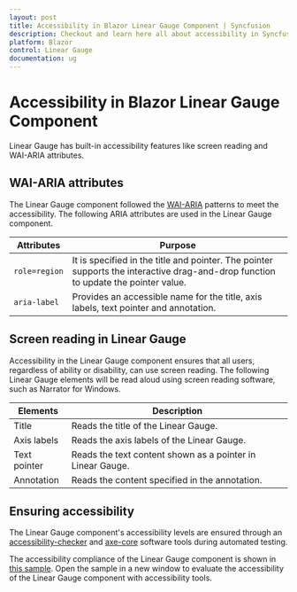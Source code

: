 ```yaml
---
layout: post
title: Accessibility in Blazor Linear Gauge Component | Syncfusion
description: Checkout and learn here all about accessibility in Syncfusion Blazor Linear Gauge component and more.
platform: Blazor
control: Linear Gauge
documentation: ug
---
```


# Accessibility in Blazor Linear Gauge Component

Linear Gauge has built-in accessibility features like screen reading and WAI-ARIA attributes.

## WAI-ARIA attributes

The Linear Gauge component followed the [WAI-ARIA](https://www.w3.org/WAI/ARIA/apg/patterns/alert/) patterns to meet the accessibility. The following ARIA attributes are used in the Linear Gauge component.

| Attributes | Purpose |
| --- | --- |
| `role=region` | It is specified in the title and pointer. The pointer supports the interactive drag-and-drop function to update the pointer value. |
| `aria-label` | Provides an accessible name for the title, axis labels, text pointer and annotation. |

## Screen reading in Linear Gauge

Accessibility in the Linear Gauge component ensures that all users, regardless of ability or disability, can use screen reading. The following Linear Gauge elements will be read aloud using screen reading software, such as Narrator for Windows.

| Elements | Description |
| --- | --- |
| Title | Reads the title of the Linear Gauge.|
| Axis labels | Reads the axis labels of the Linear Gauge.|
| Text pointer | Reads the text content shown as a pointer in Linear Gauge. |
| Annotation | Reads the content specified in the annotation. |

## Ensuring accessibility

The Linear Gauge component's accessibility levels are ensured through an [accessibility-checker](https://www.npmjs.com/package/accessibility-checker) and [axe-core](https://www.npmjs.com/package/axe-core) software tools during automated testing.

The accessibility compliance of the Linear Gauge component is shown in [this sample](https://blazor.syncfusion.com/accessibility/lineargauge). Open the sample in a new window to evaluate the accessibility of the Linear Gauge component with accessibility tools.
